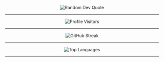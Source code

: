 <!-- Random Dev Quote -->
<p align="center">
  <img src="https://quotes-github-readme.vercel.app/api?type=horizontal&theme=tokyonight" alt="Random Dev Quote" />
</p>

---

<!-- Profile Visitors -->
<p align="center">
  <img align="center" alt="Profile Visitors" src="https://profile-counter.glitch.me/shlokbharadwaj/count.svg" />
  
---

<!-- GitHub Streak -->
<p align="center">
  <img src="https://github-readme-streak-stats.herokuapp.com/?user=ShlokBharadwaj&count_private=true&theme=radical" alt="GitHub Streak" />
</p>

---

<!-- Top Languages -->
<p align="center">
  <img src="https://github-readme-stats.vercel.app/api/top-langs/?username=ShlokBharadwaj&show_icons=true&locale=en&layout=compact&count_private=true&theme=radical" alt="Top Languages" />
</p>

---
